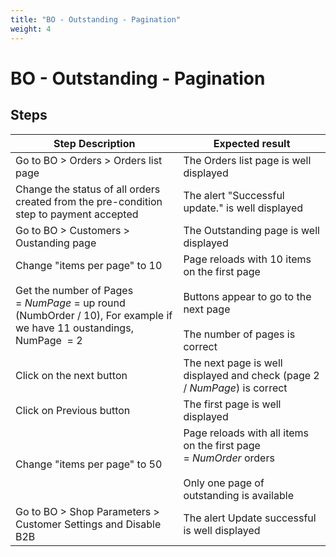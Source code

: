```yaml
---
title: "BO - Outstanding - Pagination"
weight: 4
---
```


# BO - Outstanding - Pagination
## Steps
| Step Description | Expected result |
| ----- | ----- |
| Go to BO > Orders > Orders list page | The Orders list page is well displayed |
| Change the status of all orders created from the pre-condition step to payment accepted | The alert "Successful update." is well displayed |
| Go to BO > Customers > Oustanding page | The Outstanding page is well displayed |
| Change "items per page" to 10<br><br>Get the number of Pages = *NumPage* = up round (NumbOrder / 10), For example if we have 11 oustandings, NumPage  = 2 | Page reloads with 10 items on the first page<br><br>Buttons appear to go to the next page<br><br>The number of pages is correct |
| Click on the next button | The next page is well displayed and check (page 2 / *NumPage*) is correct |
| Click on Previous button | The first page is well displayed |
| Change "items per page" to 50 | Page reloads with all items on the first page = *NumOrder* orders<br><br>Only one page of outstanding is available |
| Go to BO > Shop Parameters > Customer Settings and Disable B2B | The alert Update successful is well displayed |
